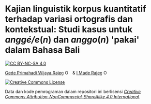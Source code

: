 # Kajian linguistik korpus kuantitatif terhadap variasi ortografis dan kontekstual: Studi kasus untuk *anggé/e*(*n*) dan *anggo*(*n*) 'pakai' dalam Bahasa Bali

<!-- badges: start -->

[![CC
BY-NC-SA 4.0](https://img.shields.io/badge/lisensi-CC%20BY--NC--SA%204.0-informational.svg)](https://creativecommons.org/licenses/by-nc-sa/4.0/)

<!-- badges: end -->

[Gede Primahadi Wijaya Rajeg](https://figshare.com/authors/Gede_Primahadi_Wijaya_Rajeg/1234749) <a itemprop="sameAs" content="https://orcid.org/0000-0002-2047-8621" href="https://orcid.org/0000-0002-2047-8621" target="orcid.widget" rel="noopener noreferrer" style="vertical-align:top;"><img src="https://orcid.org/sites/default/files/images/orcid_16x16.png" style="width:1em;margin-right:.5em;" alt="ORCID iD icon"></a> & [I Made Rajeg](https://figshare.com/authors/I_Made_Rajeg/4052377) <a itemprop="sameAs" content="https://orcid.org/0000-0001-8989-0203" href="https://orcid.org/0000-0001-8989-0203" target="orcid.widget" rel="noopener noreferrer" style="vertical-align:top;"><img src="https://orcid.org/sites/default/files/images/orcid_16x16.png" style="width:1em;margin-right:.5em;" alt="ORCID iD icon"></a>

<a rel="license" href="http://creativecommons.org/licenses/by-nc-sa/4.0/"><img alt="Creative Commons License" style="border-width:0" src="https://i.creativecommons.org/l/by-nc-sa/4.0/88x31.png" /></a>

Data dan kode pemrograman dalam repositori ini berlisensi [*Creative Commons
Attribution-NonCommercial-ShareAlike 4.0
International*](https://creativecommons.org/licenses/by-nc-sa/4.0/).